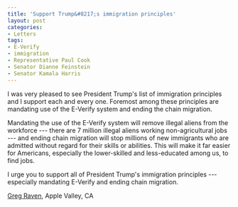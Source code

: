 ```yaml
---
title: 'Support Trump&#8217;s immigration principles'
layout: post
categories:
- Letters
tags:
- E-Verify
- immigration
- Representative Paul Cook
- Senator Dianne Feinstein
- Senator Kamala Harris
---
```


I was very pleased to see President Trump's list of immigration principles and I support each and every one. Foremost among these principles are mandating use of the E-Verify system and ending the chain migration.

Mandating the use of the E-Verify system will remove illegal aliens from the workforce --- there are 7 million illegal aliens working non-agricultural jobs --- and ending chain migration will stop millions of new immigrants who are admitted without regard for their skills or abilities. This will make it far easier for Americans, especially the lower-skilled and less-educated among us, to find jobs.

I urge you to support all of President Trump's immigration principles --- especially mandating E-Verify and ending chain migration.

[Greg Raven](https://www.gregraven.org/), Apple Valley, CA